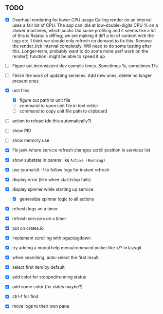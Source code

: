 ## TODO

- [x] Overhaul rendering for lower CPU usage
Calling render on an interval uses a fair bit of CPU. The app can idle at low-double-digits CPU % on a slower machines, which sucks
Did some profiling and it seems like a lot of this is Ratatui's diffing; we are making it diff a lot of content with the logs etc.
I think we should only refresh on demand to fix this. Remove the render_tick interval completely.
Will need to do some testing after this.
Longer-term, probably want to do some more perf work on the render() function; might be able to speed it up

- [ ] Figure out inconsistent dev compile times. Sometimes 1s, sometimes 17s
- [ ] Finish the work of updating services. Add new ones, delete no longer present ones
- [x] unit files
  - [x] figure out path to unit file
  - [ ] command to open unit file in text editor
  - [ ] command to copy unit file path to clipboard
- [ ] action to reload (do this automatically?)
- [ ] show PID
- [ ] show memory use
- [x] Fix jank where service refresh changes scroll position in services list
- [x] show substate in parens like `Active (Running)`
- [x] use journalctl -f to follow logs for instant refresh
- [x] display error (like when start/stop fails)
- [x] display spinner while starting up service
  - [x] generalize spinner logic to all actions
- [x] refresh logs on a timer
- [x] refresh services on a timer
- [x] put on crates.io
- [x] Implement scrolling with pgup/pgdown
- [x] try adding a modal help menu/command picker like x/? in lazygit
- [x] when searching, auto-select the first result
- [x] select first item by default
- [x] add color for stopped/running status
- [x] add some color (for dates maybe?)
- [x] ctrl-f for find
- [x] move logs to their own pane
